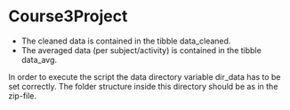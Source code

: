 # Course3Project

* The cleaned data is contained in the tibble data_cleaned.
* The averaged data (per subject/activity) is contained in the tibble data_avg.

In order to execute the script the data directory variable dir_data has to be set correctly.
The folder structure inside this directory should be as in the zip-file.